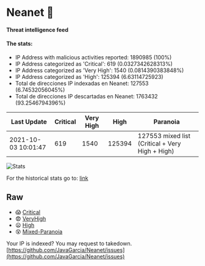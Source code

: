 # Neanet :hocho:
#### Threat intelligence feed
#### The stats:

- IP Address with malicious activities reported: 1890985 (100%)
- IP Address categorized as 'Critical':  619 (0.0327342628313%)
- IP Address categorized as 'Very High':  1540 (0.0814390383848%)
- IP Address categorized as 'High':  125394 (6.63114725923)
- Total de direcciones IP indexadas en Neanet:  127553 (6.74532056045%)
- Total de direcciones IP descartadas en Neanet:  1763432 (93.2546794396%)

| Last Update | Critical | Very High | High | Paranoia |
| --- | --- | --- | --- | --- |
| 2021-10-03 10:01:47 | 619 | 1540 | 125394 | 127553 mixed list (Critical + Very High + High)|

![Stats](https://docs.google.com/spreadsheets/d/e/2PACX-1vSnaNMIXVabIpDJjufMlzH7poXnshF3mgd8Is1g9ytUEzVsP5my4Trn8f-xkoLLQ38xpL3HtmUexLo6/pubchart?oid=501124687&format=image)

For the historical stats go to: [link](/stats.csv)
## Raw
- :scream: [Critical](https://raw.githubusercontent.com/JavaGarcia/Neanet/master/blacklists/neanet_critical.txt)
- :fearful: [VeryHigh](https://raw.githubusercontent.com/JavaGarcia/Neanet/master/blacklists/neanet_veryHigh.txtt)
- :frowning: [High](https://raw.githubusercontent.com/JavaGarcia/Neanet/master/blacklists/neanet_high.txt)
- :dizzy_face: [Mixed-Paranoia](https://raw.githubusercontent.com/JavaGarcia/Neanet/master/blacklists/neanet_all.txt)


Your IP is indexed? You may request to takedown. [https://github.com/JavaGarcia/Neanet/issues](https://github.com/JavaGarcia/Neanet/issues)















































































































































































































































































































































































































































































































































































































































































































































































































































































































































































































































































































































































































































































































































































































































































































































































































































































































































































































































































































































































































































































































































































































































































































































































































































































































































































































































































































































































































































































































































































































































































































































































































































































































































































































































































































































































































































































































































































































































































































































































































































































































































































































































































































































































































































































































































































































































































































































































































































































































































































































































































































































































































































































































































































































































































































































































































































































































































































































































































































































































































































































































































































































































































































































































































































































































































































































































































































































































































































































































































































































































































































































































































































































































































































































































































































































































































































































































































































































































































































































































































































































































































































































































































































































































































































































































































































































































































































































































































































































































































































































































































































































































































































































































































































































